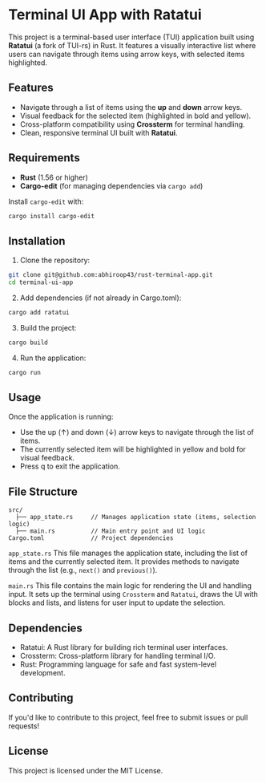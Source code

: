 # Terminal UI App with Ratatui

This project is a terminal-based user interface (TUI) application built using **Ratatui** (a fork of TUI-rs) in Rust. It features a visually interactive list where users can navigate through items using arrow keys, with selected items highlighted.

## Features

- Navigate through a list of items using the **up** and **down** arrow keys.
- Visual feedback for the selected item (highlighted in bold and yellow).
- Cross-platform compatibility using **Crossterm** for terminal handling.
- Clean, responsive terminal UI built with **Ratatui**.

## Requirements

- **Rust** (1.56 or higher)
- **Cargo-edit** (for managing dependencies via `cargo add`)

Install `cargo-edit` with:

```bash
cargo install cargo-edit
```

## Installation

1. Clone the repository:

```bash
git clone git@github.com:abhiroop43/rust-terminal-app.git
cd terminal-ui-app
```

2. Add dependencies (if not already in Cargo.toml):

```bash
cargo add ratatui
```

3. Build the project:

```bash
cargo build
```

4. Run the application:

```bash
cargo run
```

## Usage

Once the application is running:

- Use the up (↑) and down (↓) arrow keys to navigate through the list of items.
- The currently selected item will be highlighted in yellow and bold for visual feedback.
- Press q to exit the application.

## File Structure

```less
src/
  ├── app_state.rs     // Manages application state (items, selection logic)
  ├── main.rs          // Main entry point and UI logic
Cargo.toml             // Project dependencies
```

`app_state.rs`
This file manages the application state, including the list of items and the currently selected item. It provides methods to navigate through the list (e.g., `next()` and `previous()`).

`main.rs`
This file contains the main logic for rendering the UI and handling input. It sets up the terminal using `Crossterm` and `Ratatui`, draws the UI with blocks and lists, and listens for user input to update the selection.

## Dependencies

- Ratatui: A Rust library for building rich terminal user interfaces.
- Crossterm: Cross-platform library for handling terminal I/O.
- Rust: Programming language for safe and fast system-level development.

## Contributing

If you'd like to contribute to this project, feel free to submit issues or pull requests!

## License

This project is licensed under the MIT License.
